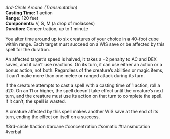 *3rd-Circle Arcane (Transmutation)*  
**Casting Time:** 1 action  
**Range:** 120 feet  
**Components:** V, S, M (a drop of molasses)  
**Duration:** Concentration, up to 1 minute

You alter time around up to six creatures of your choice in a 40-foot cube within range. Each target must succeed on a WIS save or be affected by this spell for the duration.

An affected target’s speed is halved, it takes a −2 penalty to AC and DEX saves, and it can’t use reactions. On its turn, it can use either an action or a bonus action, not both. Regardless of the creature’s abilities or magic items, it can’t make more than one melee or ranged attack during its turn.

If the creature attempts to cast a spell with a casting time of 1 action, roll a d20. On an 11 or higher, the spell doesn’t take effect until the creature’s next turn, and the creature must use its action on that turn to complete the spell. If it can’t, the spell is wasted.

A creature affected by this spell makes another WIS save at the end of its turn, ending the effect on itself on a success.

#3rd-circle #action #arcane #concentration #somatic #transmutation #verbal
